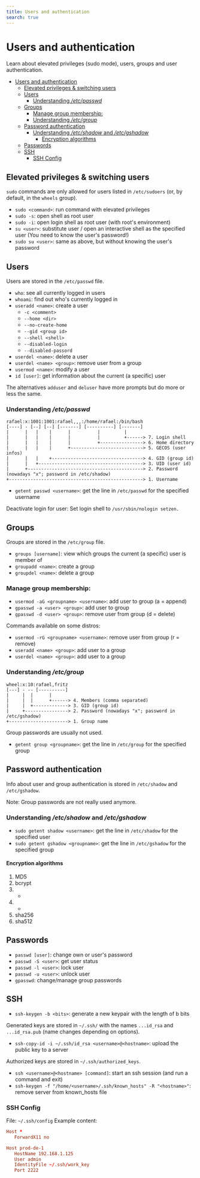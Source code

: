 ```yaml
---
title: Users and authentication
search: true
---
```


# Users and authentication

Learn about elevated privileges (sudo mode), users, groups and user authentication.

<!-- TOC -->
* [Users and authentication](#users-and-authentication)
  * [Elevated privileges & switching users](#elevated-privileges--switching-users)
  * [Users](#users)
    * [Understanding _/etc/passwd_](#understanding-_etcpasswd_)
  * [Groups](#groups)
    * [Manage group membership:](#manage-group-membership)
    * [Understanding _/etc/group_](#understanding-_etcgroup_)
  * [Password authentication](#password-authentication)
    * [Understanding _/etc/shadow_ and _/etc/gshadow_](#understanding-_etcshadow_-and-_etcgshadow_)
      * [Encryption algorithms](#encryption-algorithms)
  * [Passwords](#passwords)
  * [SSH](#ssh)
    * [SSH Config](#ssh-config)
<!-- TOC -->

## Elevated privileges & switching users

`sudo` commands are only allowed for users listed in `/etc/sudoers` (or, by default, in the `wheels` group).

- `sudo <command>`: run command with elevated privileges
- `sudo -s`: open shell as root user
- `sudo -i`: open login shell as root user (with root's environment)
- `su <user>`: substitute user / open an interactive shell as the specified user (You need to know the user's password!)
- `sudo su <user>`: same as above, but without knowing the user's password

## Users

Users are stored in the `/etc/passwd` file.

- `who`: see all currently logged in users
- `whoami`: find out who's currently logged in
- `useradd <name>`: create a user
  - `-c <comment>`
  - `--home <dir>`
  - `--no-create-home`
  - `--gid <group id>`
  - `--shell <shell>`
  - `--disabled-login`
  - `--disabled-passord`
- `userdel <name>`: delete a user
- `userdel <name> <group>`: remove user from a group
- `usermod <name>`: modify a user
- `id [user]`: get information about the current (a specific) user

The alternatives `adduser` and `deluser` have more prompts but do more or less the same.

### Understanding _/etc/passwd_

```
rafael:x:1001:1001:rafael,,,:/home/rafael:/bin/bash
[----] - [--] [--] [-------] [----------] [-------]
|      |   |    |      |          |         |
|      |   |    |      |          |         +------> 7. Login shell
|      |   |    |      |          +----------------> 6. Home directory
|      |   |    |      +---------------------------> 5. GECOS (user infos)
|      |   |    +----------------------------------> 4. GID (group id)
|      |   +---------------------------------------> 3. UID (user id)
|      +-------------------------------------------> 2. Password (nowadays "x"; password in /etc/shadow)
+--------------------------------------------------> 1. Username
```

- `getent passwd <username>`: get the line in `/etc/passwd` for the specified username

Deactivate login for user: Set login shell to `/usr/sbin/nologin setzen.`

## Groups

Groups are stored in the `/etc/group` file.

- `groups [username]`: view which groups the current (a specific) user is member of
- `groupadd <name>`: create a group
- `groupdel <name>`: delete a group

### Manage group membership:

- `usermod -aG <groupname> <username>`: add user to group (a = append)
- `gpasswd -a <user> <group>`: add user to group
- `gpasswd -d <user> <group>`: remove user from group (d = delete)

Commands available on some distros:
- `usermod -rG <groupname> <username>`: remove user from group (r = remove)
- `useradd <name> <group>`: add user to a group
- `userdel <name> <group>`: add user to a group

### Understanding _/etc/group_

```
wheel:x:10:rafael,fritz
[---] - -- [----------]
|     |  |      |
|     |  |      +------> 4. Members (comma separated)
|     |  +-------------> 3. GID (group id)
|     +----------------> 2. Password (nowadays "x"; password in /etc/gshadow)
+----------------------> 1. Group name
```

Group passwords are usually not used.

- `getent group <groupname>`: get the line in `/etc/group` for the specified group

## Password authentication

Info about user and group authentication is stored in `/etc/shadow` and `/etc/gshadow`.

Note: Group passwords are not really used anymore.

### Understanding _/etc/shadow_ and _/etc/gshadow_

- `sudo getent shadow <username>`: get the line in `/etc/shadow` for the specified user
- `sudo getent gshadow <groupname>`: get the line in `/etc/gshadow` for the specified group

#### Encryption algorithms

1. MD5
2. bcrypt
3. -
4. -
5. sha256
6. sha512

## Passwords

- `passwd [user]`: change own or user's password
- `passwd -S <user>`: get user status
- `passwd -l <user>`: lock user
- `passwd -u <user>`: unlock user
- `gpasswd`: change/manage group passwords

## SSH

- `ssh-keygen -b <bits>`: generate a new keypair with the length of b bits

Generated keys are stored in `~/.ssh/` with the names `...id_rsa` and `...id_rsa.pub` (name changes depending on options).

- `ssh-copy-id -i ~/.ssh/id_rsa <username>@<hostname>`: upload the public key to a server

Authorized keys are stored in `~/.ssh/authorized_keys`.

- `ssh <username>@<hostname> [command]`: start an ssh session (and run a command and exit)
- `ssh-keygen -f "/home/<username>/.ssh/known_hosts" -R "<hostname>"`: remove server from known_hosts file

### SSH Config

File: `~/.ssh/config`
Example content:

```conf
Host *
   ForwardX11 no

Host prod-de-1
   HostName 192.168.1.125
   User admin
   IdentityFile ~/.ssh/work_key
   Port 2222
```

<!-- end of file -->
